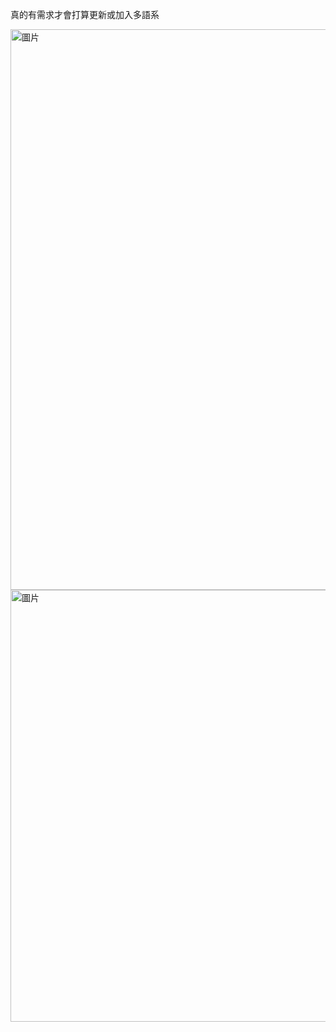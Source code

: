 真的有需求才會打算更新或加入多語系

<img width="561" height="897" alt="圖片" src="https://github.com/user-attachments/assets/f8684c3c-53f4-48be-9e76-e7f85ee42fda" /><img width="665" height="691" alt="圖片" src="https://github.com/user-attachments/assets/35a2f50d-8231-4061-a35b-246f3e85cea0" />
